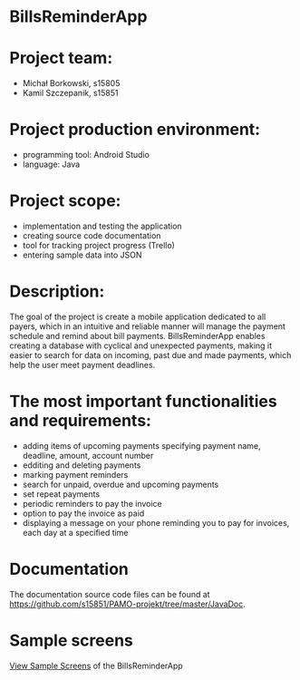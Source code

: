 # BillsReminderApp


# Project team:
- Michał Borkowski, s15805
- Kamil Szczepanik, s15851

# Project production environment:
- programming tool: Android Studio
- language: Java


# Project scope:
- implementation and testing the application
- creating source code documentation
- tool for tracking project progress (Trello)
- entering sample data into JSON

# Description:
The goal of the project is create a mobile application dedicated to all payers, which in an intuitive and reliable manner will manage the payment schedule and remind about bill payments. BillsReminderApp enables creating a database with cyclical and unexpected payments, making it easier to search for data on incoming, past due and made payments, which help the user meet payment deadlines.

# The most important functionalities and requirements:
- adding items of upcoming payments specifying payment name, deadline, amount, account number
- edditing and deleting payments
- marking payment reminders
- search for unpaid, overdue and upcoming payments
- set repeat payments 
- periodic reminders to pay the invoice
- option to pay the invoice as paid
- displaying a message on your phone reminding you to pay for invoices, each day at a specified time

# Documentation

The documentation source code files can be found at https://github.com/s15851/PAMO-projekt/tree/master/JavaDoc.

# Sample screens
[View Sample Screens](https://github.com/s15851/PAMO-projekt/tree/master/sample%20screens/sample_screens.md) of the BillsReminderApp


